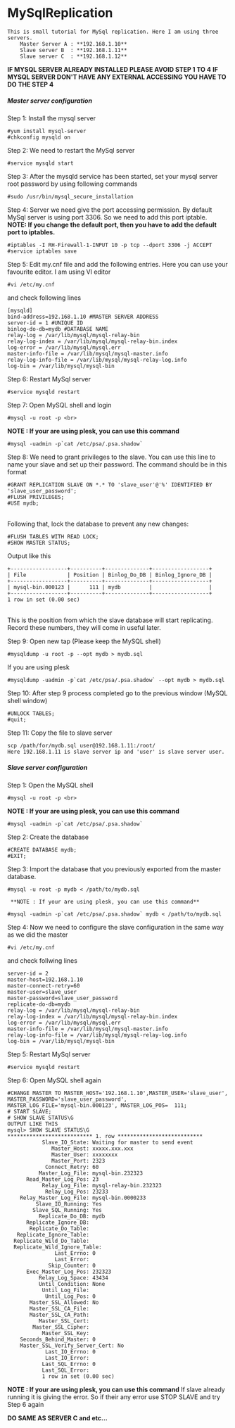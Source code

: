 # MySqlReplication

    This is small tutorial for MySql replication. Here I am using three servers.
        Master Server A : **192.168.1.10**
        Slave server B  : **192.168.1.11**
        Slave server C  : **192.168.1.12**

**IF MYSQL SERVER ALREADY INSTALLED PLEASE AVOID STEP 1 TO 4**
**IF MYSQL SERVER DON'T HAVE ANY EXTERNAL ACCESSING YOU HAVE TO DO THE STEP 4**

##### Master server configuration #####
Step 1: Install the mysql server

    #yum install mysql-server 
    #chkconfig mysqld on

Step 2: We need to restart the MySql server

    #service mysqld start
    
Step 3: After the mysqld service has been started, set your mysql server root password by using following commands

    #sudo /usr/bin/mysql_secure_installation

Step 4: Server we need give the port accessing permission. By default MySql server is using port 3306. So we need to add this port iptable.<br> 
**NOTE: If you change the default port, then you have to add the default port to iptables.**

    #iptables -I RH-Firewall-1-INPUT 10 -p tcp --dport 3306 -j ACCEPT
    #service iptables save 

Step 5: Edit my.cnf file and add the following entries. Here you can use your favourite editor. I am using VI editor

    #vi /etc/my.cnf
  and check following lines

    [mysqld]
    bind-address=192.168.1.10 #MASTER SERVER ADDRESS
    server-id = 1 #UNIQUE ID
    binlog-do-db=mydb #DATABASE NAME
    relay-log = /var/lib/mysql/mysql-relay-bin
    relay-log-index = /var/lib/mysql/mysql-relay-bin.index
    log-error = /var/lib/mysql/mysql.err
    master-info-file = /var/lib/mysql/mysql-master.info
    relay-log-info-file = /var/lib/mysql/mysql-relay-log.info
    log-bin = /var/lib/mysql/mysql-bin
  
Step 6: Restart MySql server

    #service mysqld restart
    
Step 7: Open MySQL shell and login

    #mysql -u root -p <br>

   **NOTE : If your are using plesk, you can use this command**

    #mysql -uadmin -p`cat /etc/psa/.psa.shadow`
  
Step 8: We need to grant privileges to the slave. You can use this line to name your slave and set up their password. The command should be in this format

    #GRANT REPLICATION SLAVE ON *.* TO 'slave_user'@'%' IDENTIFIED BY 'slave_user_password';
    #FLUSH PRIVILEGES;
    #USE mydb;
<br>Following that, lock the database to prevent any new changes:

    #FLUSH TABLES WITH READ LOCK;
    #SHOW MASTER STATUS;

 Output like this
 
    +------------------+----------+--------------+------------------+
    | File             | Position | Binlog_Do_DB | Binlog_Ignore_DB |
    +------------------+----------+--------------+------------------+
    | mysql-bin.000123 |      111 | mydb         |                  |
    +------------------+----------+--------------+------------------+
    1 row in set (0.00 sec)

<br>This is the position from which the slave database will start replicating. Record these numbers, they will come in useful later.

Step 9: Open new tap (Please keep the MySQL shell)

    #mysqldump -u root -p --opt mydb > mydb.sql
    
If you are using plesk

    #mysqldump -uadmin -p`cat /etc/psa/.psa.shadow` --opt mydb > mydb.sql

Step 10: After step 9 process completed go to the previous window (MySQL shell window)

    #UNLOCK TABLES;
    #quit;

Step 11: Copy the file to slave server

    scp /path/for/mydb.sql user@192.168.1.11:/root/
    Here 192.168.1.11 is slave server ip and 'user' is slave server user. 
    
##### Slave server configuration #####
Step 1: Open the MySQL shell

    #mysql -u root -p <br>

   **NOTE : If your are using plesk, you can use this command**

    #mysql -uadmin -p`cat /etc/psa/.psa.shadow`

Step 2: Create the database

    #CREATE DATABASE mydb;
    #EXIT;
    
Step 3: Import the database that you previously exported from the master database.

    #mysql -u root -p mydb < /path/to/mydb.sql
    
     **NOTE : If your are using plesk, you can use this command**

    #mysql -uadmin -p`cat /etc/psa/.psa.shadow` mydb < /path/to/mydb.sql
    
Step 4: Now we need to configure the slave configuration in the same way as we did the master

    #vi /etc/my.cnf
  and check follwing lines

    server-id = 2
    master-host=192.168.1.10
    master-connect-retry=60
    master-user=slave_user
    master-password=slave_user_password
    replicate-do-db=mydb
    relay-log = /var/lib/mysql/mysql-relay-bin
    relay-log-index = /var/lib/mysql/mysql-relay-bin.index
    log-error = /var/lib/mysql/mysql.err
    master-info-file = /var/lib/mysql/mysql-master.info
    relay-log-info-file = /var/lib/mysql/mysql-relay-log.info
    log-bin = /var/lib/mysql/mysql-bin
    
Step 5: Restart MySql server

    #service mysqld restart
    
Step 6: Open MySQL shell again

    #CHANGE MASTER TO MASTER_HOST='192.168.1.10',MASTER_USER='slave_user', MASTER_PASSWORD='slave_user_password',        
    MASTER_LOG_FILE='mysql-bin.000123', MASTER_LOG_POS=  111;
    # START SLAVE;
    # SHOW SLAVE STATUS\G
    OUTPUT LIKE THIS
    mysql> SHOW SLAVE STATUS\G
    *************************** 1. row ***************************
               Slave_IO_State: Waiting for master to send event
                  Master_Host: xxxxx.xxx.xxx
                  Master_User: xxxxxxxx
                  Master_Port: 2323
                Connect_Retry: 60
              Master_Log_File: mysql-bin.232323
          Read_Master_Log_Pos: 23
               Relay_Log_File: mysql-relay-bin.232323
                Relay_Log_Pos: 23233
        Relay_Master_Log_File: mysql-bin.0000233
             Slave_IO_Running: Yes
            Slave_SQL_Running: Yes
              Replicate_Do_DB: mydb
          Replicate_Ignore_DB: 
           Replicate_Do_Table: 
       Replicate_Ignore_Table: 
      Replicate_Wild_Do_Table: 
      Replicate_Wild_Ignore_Table: 
                   Last_Errno: 0
                   Last_Error: 
                 Skip_Counter: 0
          Exec_Master_Log_Pos: 232323
              Relay_Log_Space: 43434
              Until_Condition: None
               Until_Log_File: 
                Until_Log_Pos: 0
           Master_SSL_Allowed: No
           Master_SSL_CA_File: 
           Master_SSL_CA_Path: 
              Master_SSL_Cert: 
            Master_SSL_Cipher: 
               Master_SSL_Key: 
        Seconds_Behind_Master: 0
        Master_SSL_Verify_Server_Cert: No
                Last_IO_Errno: 0
                Last_IO_Error: 
               Last_SQL_Errno: 0
               Last_SQL_Error: 
               1 row in set (0.00 sec)

 **NOTE : If your are using plesk, you can use this command**
 If slave already running it is giving the error. So if their any error use STOP SLAVE and try Step 6 again
 
 **DO SAME AS SERVER C and etc...**
